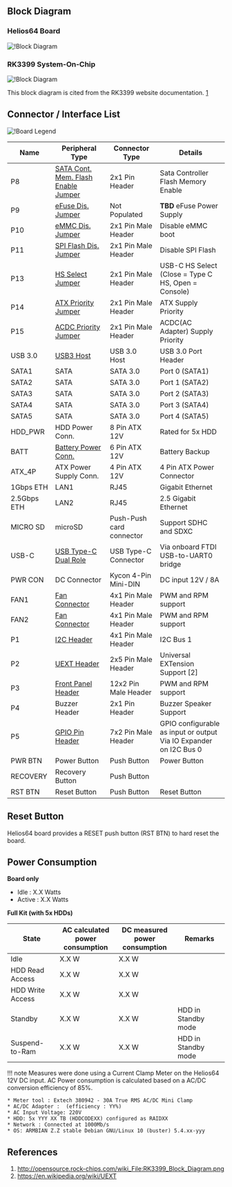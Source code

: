 ## Block Diagram

### Helios64 Board
![!Block Diagram](/helios64/img/hardware/helios64_block_diagram.png)

### RK3399 System-On-Chip
![!Block Diagram](/helios64/img/hardware/rk3399_block_diagram.png)

This block diagram is cited from the RK3399 website documentation. [1](http://opensource.rock-chips.com/wiki_File:RK3399_Block_Diagram.png)

## Connector / Interface List

![!Board Legend](/helios64/img/hardware/helios64_board_labeled.jpg)

| Name | Peripheral Type | Connector Type | Details |
|-----|---------------|--------------|-------|
| P8 | [SATA Cont. Mem. Flash Enable Jumper](/helios64/jumper/#sata-controller-flash-mux-p8) | 2x1 Pin Header | Sata Controller Flash Memory Enable |
| P9 | [eFuse Dis. Jumper](/helios64/jumper/#efuse-power-enable-p9) | Not Populated | **TBD** eFuse Power Supply |
| P10 | [eMMC Dis. Jumper](/helios64/jumper/#boot-mode-p10-p11) | 2x1 Pin Male Header | Disable eMMC boot |
| P11 | [SPI Flash Dis. Jumper](/helios64/jumper/#boot-mode-p10-p11) | 2x1 Pin Male Header | Disable SPI Flash |
| P13 | [HS Select Jumper](/helios64/jumper/#hs-select-p13) | 2x1 Pin Male Header | USB-C HS Select (Close = Type C HS, Open = Console) |
| P14 | [ATX Priority Jumper](/helios64/jumper/#power-supply-priority-jumper-p14-p15) | 2x1 Pin Male Header | ATX Supply Priority |
| P15 | [ACDC Priority Jumper](/helios64/jumper/#power-supply-priority-jumper-p14-p15) | 2x1 Pin Male Header | ACDC(AC Adapter) Supply Priority |
| USB 3.0 | [USB3 Host](/helios64/usb/#usb-on-helios64) | USB 3.0 Host | USB 3.0 Port Header  |
| SATA1 | SATA | SATA 3.0 | Port 0 (SATA1) |
| SATA2 | SATA | SATA 3.0 | Port 1 (SATA2) |
| SATA3 | SATA | SATA 3.0 | Port 2 (SATA3) |
| SATA4 | SATA | SATA 3.0 | Port 3 (SATA4) |
| SATA5 | SATA | SATA 3.0 | Port 4 (SATA5) |
| HDD_PWR | HDD Power Conn. | 8 Pin ATX 12V | Rated for 5x HDD |
| BATT | [Battery Power Conn.](/helios64/battery/#li-ion-battery) | 6 Pin ATX 12V | Battery Backup |
| ATX_4P | ATX Power Supply Conn. | 4 Pin ATX 12V | 4 Pin ATX Power Connector |
| 1Gbps ETH | LAN1 | RJ45 | Gigabit Ethernet |
| 2.5Gbps ETH | LAN2 | RJ45 | 2.5 Gigabit Ethernet |
| MICRO SD | microSD | Push-Push card connector | Support SDHC and SDXC |
| USB-C| [USB Type-C Dual Role](/helios64/usb/#usb-type-c-functionality-on-helios64) | USB Type-C Connector | Via onboard FTDI USB-to-UART0 bridge |
| PWR CON | DC Connector | Kycon 4-Pin Mini-DIN | DC input 12V / 8A |
| FAN1 | [Fan Connector](/helios64/fan/) | 4x1 Pin Male Header | PWM and RPM support |
| FAN2 | [Fan Connector](/helios64/fan/) | 4x1 Pin Male Header | PWM and RPM support |
| P1 | [I2C Header](/helios64/i2c/#i2c-at-p1-header) | 4x1 Pin Male Header | I2C Bus 1 |
| P2 | [UEXT Header](/helios64/uext/) | 2x5 Pin Male Header | Universal EXTension Support [2] |
| P3 | [Front Panel Header](/helios64/front-panel/) | 12x2 Pin Male Header | PWM and RPM support |
| P4 | Buzzer Header | 2x1 Pin Header | Buzzer Speaker Support |
| P5 | [GPIO Pin Header](/helios64/gpio/) | 7x2 Pin Male Header | GPIO configurable as input or output<br>Via IO Expander on I2C Bus 0 |
| PWR BTN | Power Button | Push Button | Power Button |
| RECOVERY | Recovery Button | Push Button |  |
| RST BTN | Reset Button | Push Button | Reset Button |

## Reset Button

Helios64 board provides a RESET push button (RST BTN) to hard reset the board.

## Power Consumption

**Board only**

* Idle  : X.X Watts
* Active : X.X Watts

**Full Kit (with 5x HDDs)**

| State               | AC calculated<br>power consumption | DC measured<br>power consumption | Remarks             |
|---------------------|----------------------|----------------------|---------------------|
|  Idle               | X.X W               | X.X W               |                     |
|  HDD Read Access    | X.X W               | X.X W               |                     |
|  HDD Write Access   | X.X W               | X.X W               |                     |
|  Standby            | X.X W               | X.X W                | HDD in Standby mode |
|  Suspend-to-Ram     | X.X W               | X.X W                | HDD in Standby mode |

!!! note
    Measures were done using a Current Clamp Meter on the Helios64 12V DC input. AC Power consumption is calculated based on a AC/DC conversion efficiency of 85%.

    * Meter tool : Extech 380942 - 30A True RMS AC/DC Mini Clamp
    * AC/DC Adapter :  (efficiency : YY%)
    * AC Input Voltage: 220V
    * HDD: 5x YYY XX TB (HDDCODEXX) configured as RAIDXX
    * Network : Connected at 1000Mb/s
    * OS: ARMBIAN Z.Z stable Debian GNU/Linux 10 (buster) 5.4.xx-yyy   


## References
1. http://opensource.rock-chips.com/wiki_File:RK3399_Block_Diagram.png
2. https://en.wikipedia.org/wiki/UEXT
